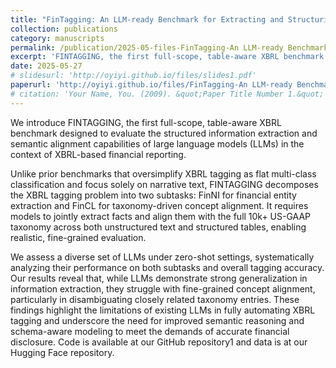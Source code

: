```yaml
---
title: "FinTagging: An LLM-ready Benchmark for Extracting and Structuring Financial Information"
collection: publications
category: manuscripts
permalink: /publication/2025-05-files-FinTagging-An LLM-ready Benchmark for Extracting and Structuring Financial Information
excerpt: 'FINTAGGING, the first full-scope, table-aware XBRL benchmark designed to evaluate the structured information extraction and semantic alignment capabilities of large language models (LLMs) in the context of XBRL-based financial reporting.'
date: 2025-05-27
# slidesurl: 'http://oyiyi.github.io/files/slides1.pdf'
paperurl: 'http://oyiyi.github.io/files/FinTagging-An LLM-ready Benchmark for Extracting and Structuring Financial Information.pdf'
# citation: 'Your Name, You. (2009). &quot;Paper Title Number 1.&quot; <i>Journal 1</i>. 1(1).'
---
```

We introduce FINTAGGING, the first full-scope, table-aware XBRL benchmark designed to evaluate the structured information extraction and semantic alignment capabilities of large language models (LLMs) in the context of XBRL-based financial reporting. 

Unlike prior benchmarks that oversimplify XBRL tagging as flat multi-class classification and focus solely on narrative text, FINTAGGING decomposes the XBRL tagging problem into two subtasks: FinNI for financial entity extraction and FinCL for taxonomy-driven concept alignment. It requires models to jointly extract facts and align them with the full 10k+ US-GAAP taxonomy across both unstructured text and structured tables, enabling realistic, fine-grained evaluation. 

We assess a diverse set of LLMs under zero-shot settings, systematically analyzing their performance on both subtasks and overall tagging accuracy. Our results reveal that, while LLMs demonstrate strong generalization in information extraction, they struggle with fine-grained concept alignment, particularly in disambiguating closely related taxonomy entries. These findings highlight the limitations of existing LLMs in fully automating XBRL tagging and underscore the need for improved semantic reasoning and schema-aware modeling to meet the demands of accurate financial disclosure. Code is available at our GitHub repository1 and data is at our Hugging Face repository.